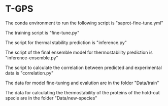 # T-GPS
The conda environment to run the following script is "saprot-fine-tune.yml"

The training script is "fine-tune.py" 

The script for thermal stability prediction is "inference.py"

The script of the final ensemble model for thermostability prediction is "inference-ensemble.py"

The script to calculate the correlation between predicted and experimental data is "correlation.py"

The data for model fine-tuning and evalution are in the folder "Data/train"

The data for calculating the thermostability of the proteins of the hold-out specie are in the folder "Data/new-species" 
